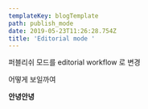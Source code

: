 ```yaml
---
templateKey: blogTemplate
path: publish_mode
date: 2019-05-23T11:26:28.754Z
title: 'Editorial mode '
---
```

퍼블리쉬 모드를 editorial workflow 로 변경

어떻게 보일까여

**안녕안녕**
